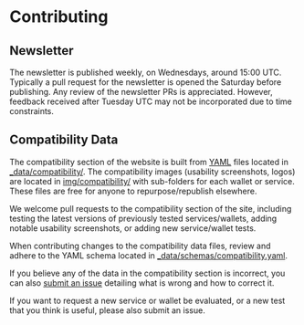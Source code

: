 # Contributing

## Newsletter

The newsletter is published weekly, on Wednesdays, around 15:00 UTC. Typically a
pull request for the newsletter is opened the Saturday before publishing. Any
review of the newsletter PRs is appreciated. However, feedback received after
Tuesday UTC may not be incorporated due to time constraints.

## Compatibility Data

The compatibility section of the website is built from
[YAML](https://yaml.org/) files located in [_data/compatibility/](_data/compatibility/).
The compatibility images (usability screenshots, logos) are located in
[img/compatibility/](img/compatibility/) with sub-folders for each
wallet or service. These files are free for anyone to repurpose/republish
elsewhere.

We welcome pull requests to the compatibility section of the site, including
testing the latest versions of previously tested services/wallets, adding notable
usability screenshots, or adding new service/wallet tests.

When contributing changes to the compatibility data files, review and adhere to
the YAML schema located in [_data/schemas/compatibility.yaml](_data/schemas/compatibility.yaml).

If you believe any of the data in the compatibility section is incorrect, you
can also [submit an issue](../../issues/) detailing what is wrong and how to correct it.

If you want to request a new service or wallet be evaluated, or a new test that you
think is useful, please also submit an issue.